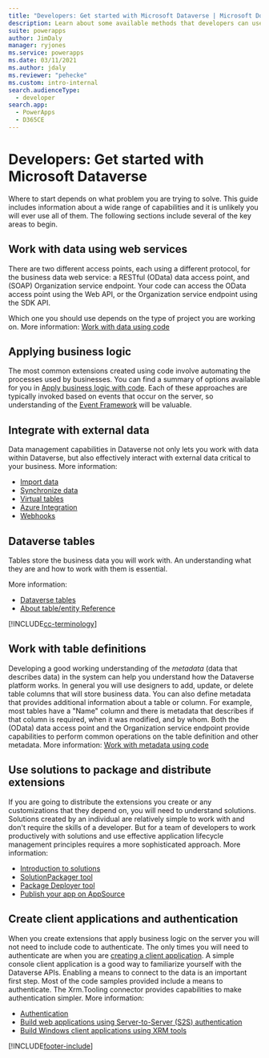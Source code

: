 ```yaml
---
title: "Developers: Get started with Microsoft Dataverse | Microsoft Docs"
description: Learn about some available methods that developers can use to access business data, customize business logic, write applications, and access external systems.
suite: powerapps
author: JimDaly
manager: ryjones
ms.service: powerapps
ms.date: 03/11/2021
ms.author: jdaly
ms.reviewer: "pehecke"
ms.custom: intro-internal
search.audienceType: 
  - developer
search.app: 
  - PowerApps
  - D365CE
---
```


# Developers: Get started with Microsoft Dataverse

Where to start depends on what problem you are trying to solve. This guide includes information about a wide range of capabilities and it is unlikely you will ever use all of them. The following sections include several of the key areas to begin.

## Work with data using web services

There are two different access points, each using a different protocol, for the business data web service: a RESTful (OData) data access point, and (SOAP) Organization service endpoint. Your code can access the OData access point using the Web API, or the Organization service endpoint using the SDK API.

Which one you should use depends on the type of project you are working on. More information: [Work with data using code](work-with-data.md)

## Applying business logic

The most common extensions created using code involve automating the processes used by businesses. You can find a summary of options available for you in [Apply business logic with code](apply-business-logic-with-code.md). Each of these approaches are typically invoked based on events that occur on the server, so understanding of the [Event Framework](event-framework.md) will be valuable.

## Integrate with external data

Data management capabilities in Dataverse not only lets you work with data within Dataverse, but also effectively interact with external data critical to your business. More information: 

- [Import data](/powerapps/developer/data-platform/import-data)
- [Synchronize data](/powerapps/developer/data-platform/data-synchronization)
- [Virtual tables](/powerapps/developer/data-platform/virtual-entities/get-started-ve)
- [Azure Integration](/powerapps/developer/data-platform/azure-integration)
- [Webhooks](/powerapps/developer/data-platform/use-webhooks
)

## Dataverse tables

Tables store the business data you will work with. An understanding what they are and how to work with them is essential.

More information:

- [Dataverse tables](entities.md)
- [About table/entity Reference](reference/about-entity-reference.md)

[!INCLUDE[cc-terminology](includes/cc-terminology.md)]

## Work with table definitions

Developing a good working understanding of the *metadata* (data that describes data) in the system can help you understand how the Dataverse platform works. In general you will use designers to add, update, or delete table columns that will store business data. You can also define metadata that provides additional information about a table or column. For example, most tables have a "Name" column and there is metadata that describes if that column is required, when it was modified, and by whom. Both the (OData) data access point and the Organization service endpoint provide capabilities to perform common operations on the table definition and other metadata. More information: [Work with metadata using code](metadata-services.md) 

## Use solutions to package and distribute extensions

If you are going to distribute the extensions you create or any customizations that they depend on, you will need to understand solutions. Solutions created by an individual are relatively simple to work with and don't require the skills of a developer. But for a team of developers to work productively with solutions and use effective application lifecycle management principles requires a more sophisticated approach. More information:

 - [Introduction to solutions](introduction-solutions.md)
 - [SolutionPackager tool](/power-platform/alm/solution-packager-tool)
 - [Package Deployer tool](/power-platform/alm/package-deployer-tool)
 - [Publish your app on AppSource](publish-app-appsource.md)

## Create client applications and authentication

When you create extensions that apply business logic on the server you will not need to include code to authenticate. The only times you will need to authenticate are when you are [creating a client application](./connect-dataverse.md). A simple console client application is a good way to familiarize yourself with the Dataverse APIs. Enabling a means to connect to the data is an important first step. Most of the code samples provided include a means to authenticate. The Xrm.Tooling connector provides capabilities to make authentication simpler. More information:

- [Authentication](authentication.md)
- [Build web applications using Server-to-Server (S2S) authentication](./build-web-applications-server-server-s2s-authentication.md)
- [Build Windows client applications using XRM tools](./xrm-tooling/build-windows-client-applications-xrm-tools.md)


[!INCLUDE[footer-include](../../includes/footer-banner.md)]